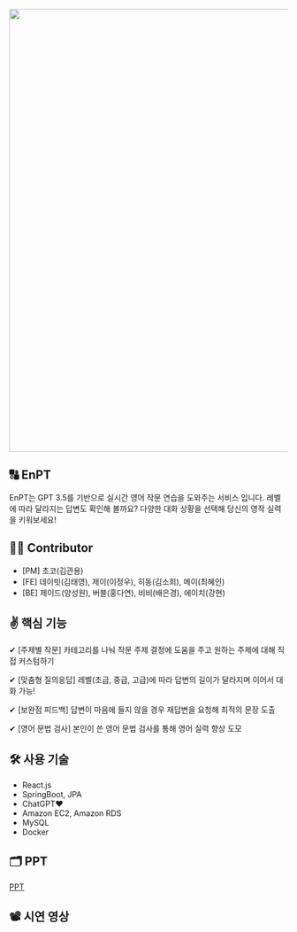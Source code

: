 <p align = "center">
<img src="https://github.com/4th-umc-hackathon/.github/assets/86403488/5d514581-c2df-4053-bad6-41b637e5340e" width="800"/>
</p>

🔠 EnPT
---
EnPT는 GPT 3.5를 기반으로 실시간 영어 작문 연습을 도와주는 서비스 입니다.
레벨에 따라 달라지는 답변도 확인해 볼까요?
다양한 대화 상황을 선택해 당신의 영작 실력을 키워보세요!

👩‍💻 Contributor
---
- [PM] 초코(김관용)
- [FE] 데이빗(김태영), 제이(이정우), 히동(김소희), 메이(최혜인)
- [BE] 제이드(양성원), 버블(홍다연), 비비(배은경), 에이치(강현)

✌️ 핵심 기능
---
✔ [주제별 작문] 카테고리를 나눠 작문 주제 결정에 도움을 주고 원하는 주제에 대해 직접 커스텀하기

✔ [맞춤형 질의응답] 레벨(초급, 중급, 고급)에 따라 답변의 길이가 달라지며 이어서 대화 가능!

✔ [보완점 피드백] 답변이 마음에 들지 않을 경우 재답변을 요청해 최적의 문장 도출

✔ [영어 문법 검사] 본인이 쓴 영어 문법 검사를 통해 영어 실력 향상 도모


🛠 사용 기술
---
- React.js
- SpringBoot, JPA
- ChatGPT❤️
- Amazon EC2, Amazon RDS
- MySQL
- Docker


🗂️ PPT
---
[PPT](https://docs.google.com/presentation/d/13DWcFMeBF-nIZaf1THJ8pFIVi46loGkK/edit?usp=sharing&ouid=111865899156782818991&rtpof=true&sd=true)

📽️ 시연 영상
---


